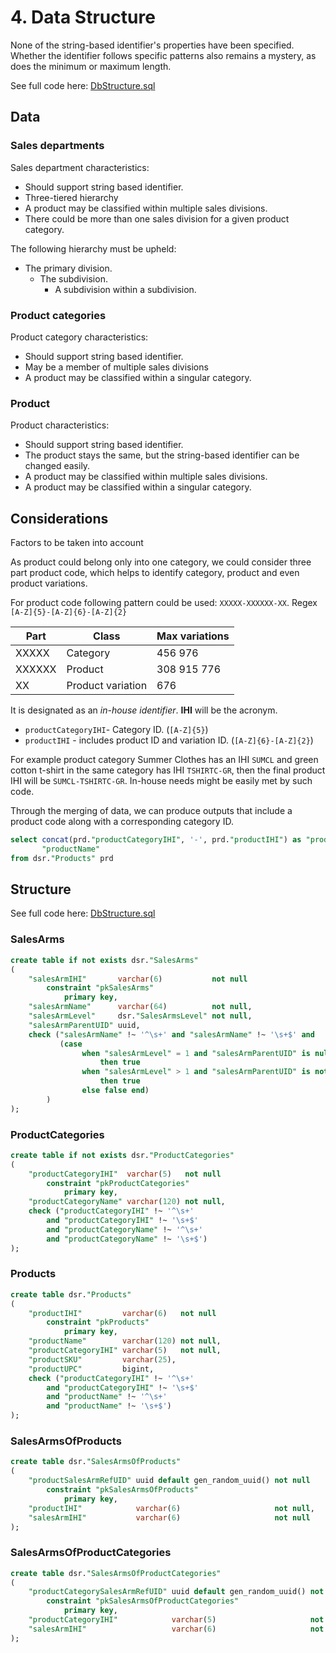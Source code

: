 # 4. Data Structure

None of the string-based identifier's properties have been specified. Whether the identifier follows specific patterns also remains a mystery, as does the minimum or maximum length.

See full code here:  [DbStructure.sql](../scripts/goals/DbStructure.sql) 

## Data

### Sales departments

Sales department characteristics:

- Should support string based identifier.
- Three-tiered hierarchy
- A product may be classified within multiple sales divisions.
- There could be more than one sales division for a given product category.

The following hierarchy must be upheld:

- The primary division.
  - The subdivision.
    - A subdivision within a subdivision.

### Product categories

Product category characteristics:
- Should support string based identifier.
- May be a member of multiple sales divisions
- A product may be classified within a singular category.

### Product

Product characteristics:

- Should support string based identifier.
- The product stays the same, but the string-based identifier can be changed easily.
- A product may be classified within multiple sales divisions.
- A product may be classified within a singular category.



## Considerations

Factors to be taken into account

As product could belong only into one category, we could consider three part product code, which helps to identify category, product and even product variations.

For product code following pattern could be used: `XXXXX-XXXXXX-XX`. Regex `[A-Z]{5}-[A-Z]{6}-[A-Z]{2}`

| Part   | Class             | Max variations |
| ------ | ----------------- | -------------- |
| XXXXX  | Category          | 456 976        |
| XXXXXX | Product           | 308 915 776    |
| XX     | Product variation | 676            |

It is designated as an *in-house identifier*. **IHI** will be the acronym. 

- `productCategoryIHI`- Category ID. (`[A-Z]{5}`)
- `productIHI` - includes product ID and variation ID. (`[A-Z]{6}-[A-Z]{2}`)

For example product category Summer Clothes has an IHI  `SUMCL` and green cotton t-shirt in the same category has IHI `TSHIRTC-GR`, then the final product IHI will be `SUMCL-TSHIRTC-GR`. In-house needs might be easily met by such code.

Through the merging of data, we can produce outputs that include a product code along with a corresponding category ID.

```sql
select concat(prd."productCategoryIHI", '-', prd."productIHI") as "productCIHI",
       "productName"
from dsr."Products" prd
```

## Structure

See full code here:  [DbStructure.sql](../scripts/goals/DbStructure.sql) 

### SalesArms

```sql
create table if not exists dsr."SalesArms"
(
    "salesArmIHI"       varchar(6)           not null
        constraint "pkSalesArms"
            primary key,
    "salesArmName"      varchar(64)          not null,
    "salesArmLevel"     dsr."SalesArmsLevel" not null,
    "salesArmParentUID" uuid,
    check ("salesArmName" !~ '^\s+' and "salesArmName" !~ '\s+$' and
           (case
                when "salesArmLevel" = 1 and "salesArmParentUID" is null
                    then true
                when "salesArmLevel" > 1 and "salesArmParentUID" is not null
                    then true
                else false end)
        )
);
```

### ProductCategories

```sql
create table if not exists dsr."ProductCategories"
(
    "productCategoryIHI"  varchar(5)   not null
        constraint "pkProductCategories"
            primary key,
    "productCategoryName" varchar(120) not null,
    check ("productCategoryIHI" !~ '^\s+'
        and "productCategoryIHI" !~ '\s+$'
        and "productCategoryName" !~ '^\s+'
        and "productCategoryName" !~ '\s+$')
);
```

### Products

```sql
create table dsr."Products"
(
    "productIHI"         varchar(6)   not null
        constraint "pkProducts"
            primary key,
    "productName"        varchar(120) not null,
    "productCategoryIHI" varchar(5)   not null,
    "productSKU"         varchar(25),
    "productUPC"         bigint,
    check ("productCategoryIHI" !~ '^\s+'
        and "productCategoryIHI" !~ '\s+$'
        and "productName" !~ '^\s+'
        and "productName" !~ '\s+$')
);
```

### SalesArmsOfProducts

```sql
create table dsr."SalesArmsOfProducts"
(
    "productSalesArmRefUID" uuid default gen_random_uuid() not null
        constraint "pkSalesArmsOfProducts"
            primary key,
    "productIHI"            varchar(6)                     not null,
    "salesArmIHI"           varchar(6)                     not null
);
```

### SalesArmsOfProductCategories

```sql
create table dsr."SalesArmsOfProductCategories"
(
    "productCategorySalesArmRefUID" uuid default gen_random_uuid() not null
        constraint "pkSalesArmsOfProductCategories"
            primary key,
    "productCategoryIHI"            varchar(5)                     not null,
    "salesArmIHI"                   varchar(6)                     not null
);
```

